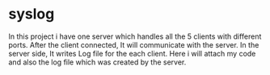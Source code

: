 # syslog
In this project i have one server which handles all the 5 clients with different ports.
After the client connected, It will communicate with the server. In the server side, It writes Log file for the each client.
Here i will attach my code and also the log file which was created by the server.
